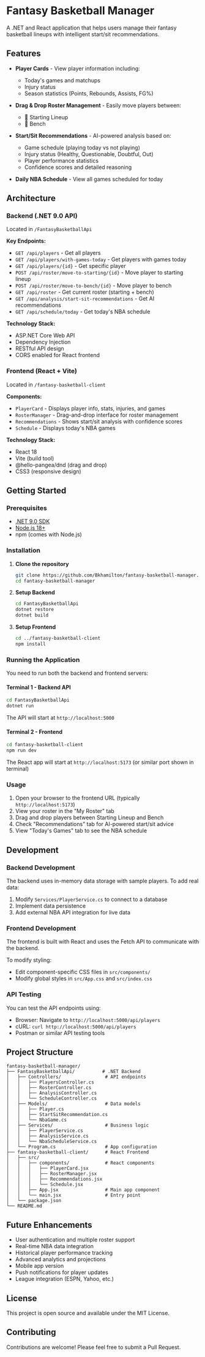 # Fantasy Basketball Manager

A .NET and React application that helps users manage their fantasy basketball lineups with intelligent start/sit recommendations.

## Features

- **Player Cards** - View player information including:
  - Today's games and matchups
  - Injury status
  - Season statistics (Points, Rebounds, Assists, FG%)
  
- **Drag & Drop Roster Management** - Easily move players between:
  - 🏀 Starting Lineup
  - 💺 Bench

- **Start/Sit Recommendations** - AI-powered analysis based on:
  - Game schedule (playing today vs not playing)
  - Injury status (Healthy, Questionable, Doubtful, Out)
  - Player performance statistics
  - Confidence scores and detailed reasoning

- **Daily NBA Schedule** - View all games scheduled for today

## Architecture

### Backend (.NET 9.0 API)

Located in `/FantasyBasketballApi`

**Key Endpoints:**

- `GET /api/players` - Get all players
- `GET /api/players/with-games-today` - Get players with games today
- `GET /api/players/{id}` - Get specific player
- `POST /api/roster/move-to-starting/{id}` - Move player to starting lineup
- `POST /api/roster/move-to-bench/{id}` - Move player to bench
- `GET /api/roster` - Get current roster (starting + bench)
- `GET /api/analysis/start-sit-recommendations` - Get AI recommendations
- `GET /api/schedule/today` - Get today's NBA schedule

**Technology Stack:**
- ASP.NET Core Web API
- Dependency Injection
- RESTful API design
- CORS enabled for React frontend

### Frontend (React + Vite)

Located in `/fantasy-basketball-client`

**Components:**
- `PlayerCard` - Displays player info, stats, injuries, and games
- `RosterManager` - Drag-and-drop interface for roster management
- `Recommendations` - Shows start/sit analysis with confidence scores
- `Schedule` - Displays today's NBA games

**Technology Stack:**
- React 18
- Vite (build tool)
- @hello-pangea/dnd (drag and drop)
- CSS3 (responsive design)

## Getting Started

### Prerequisites

- [.NET 9.0 SDK](https://dotnet.microsoft.com/download)
- [Node.js 18+](https://nodejs.org/)
- npm (comes with Node.js)

### Installation

1. **Clone the repository**
   ```bash
   git clone https://github.com/Bkhamilton/fantasy-basketball-manager.git
   cd fantasy-basketball-manager
   ```

2. **Setup Backend**
   ```bash
   cd FantasyBasketballApi
   dotnet restore
   dotnet build
   ```

3. **Setup Frontend**
   ```bash
   cd ../fantasy-basketball-client
   npm install
   ```

### Running the Application

You need to run both the backend and frontend servers:

#### Terminal 1 - Backend API
```bash
cd FantasyBasketballApi
dotnet run
```
The API will start at `http://localhost:5000`

#### Terminal 2 - Frontend
```bash
cd fantasy-basketball-client
npm run dev
```
The React app will start at `http://localhost:5173` (or similar port shown in terminal)

### Usage

1. Open your browser to the frontend URL (typically `http://localhost:5173`)
2. View your roster in the "My Roster" tab
3. Drag and drop players between Starting Lineup and Bench
4. Check "Recommendations" tab for AI-powered start/sit advice
5. View "Today's Games" tab to see the NBA schedule

## Development

### Backend Development

The backend uses in-memory data storage with sample players. To add real data:

1. Modify `Services/PlayerService.cs` to connect to a database
2. Implement data persistence
3. Add external NBA API integration for live data

### Frontend Development

The frontend is built with React and uses the Fetch API to communicate with the backend.

To modify styling:
- Edit component-specific CSS files in `src/components/`
- Modify global styles in `src/App.css` and `src/index.css`

### API Testing

You can test the API endpoints using:
- Browser: Navigate to `http://localhost:5000/api/players`
- cURL: `curl http://localhost:5000/api/players`
- Postman or similar API testing tools

## Project Structure

```
fantasy-basketball-manager/
├── FantasyBasketballApi/          # .NET Backend
│   ├── Controllers/                # API endpoints
│   │   ├── PlayersController.cs
│   │   ├── RosterController.cs
│   │   ├── AnalysisController.cs
│   │   └── ScheduleController.cs
│   ├── Models/                     # Data models
│   │   ├── Player.cs
│   │   ├── StartSitRecommendation.cs
│   │   └── NbaGame.cs
│   ├── Services/                   # Business logic
│   │   ├── PlayerService.cs
│   │   ├── AnalysisService.cs
│   │   └── NbaScheduleService.cs
│   └── Program.cs                  # App configuration
├── fantasy-basketball-client/      # React Frontend
│   ├── src/
│   │   ├── components/             # React components
│   │   │   ├── PlayerCard.jsx
│   │   │   ├── RosterManager.jsx
│   │   │   ├── Recommendations.jsx
│   │   │   └── Schedule.jsx
│   │   ├── App.jsx                 # Main app component
│   │   └── main.jsx                # Entry point
│   └── package.json
└── README.md
```

## Future Enhancements

- User authentication and multiple roster support
- Real-time NBA data integration
- Historical player performance tracking
- Advanced analytics and projections
- Mobile app version
- Push notifications for player updates
- League integration (ESPN, Yahoo, etc.)

## License

This project is open source and available under the MIT License.

## Contributing

Contributions are welcome! Please feel free to submit a Pull Request.
